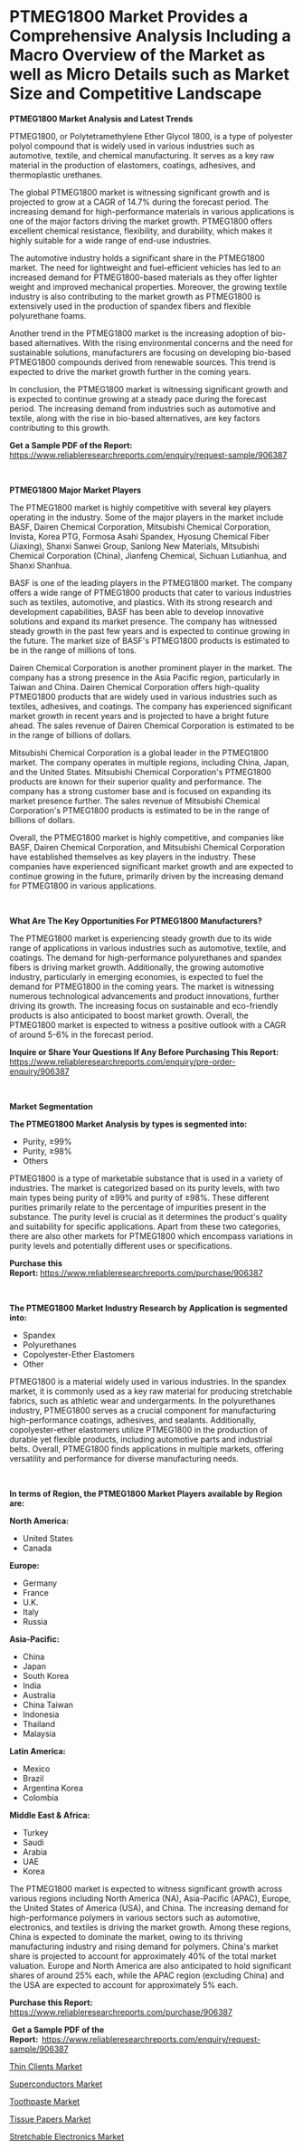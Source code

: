 <p><h1>PTMEG1800 Market Provides a Comprehensive Analysis Including a Macro Overview of the Market as well as Micro Details such as Market Size and Competitive Landscape</h1></p><p><strong>PTMEG1800 Market Analysis and Latest Trends</strong></p>
<p><p>PTMEG1800, or Polytetramethylene Ether Glycol 1800, is a type of polyester polyol compound that is widely used in various industries such as automotive, textile, and chemical manufacturing. It serves as a key raw material in the production of elastomers, coatings, adhesives, and thermoplastic urethanes.</p><p>The global PTMEG1800 market is witnessing significant growth and is projected to grow at a CAGR of 14.7% during the forecast period. The increasing demand for high-performance materials in various applications is one of the major factors driving the market growth. PTMEG1800 offers excellent chemical resistance, flexibility, and durability, which makes it highly suitable for a wide range of end-use industries.</p><p>The automotive industry holds a significant share in the PTMEG1800 market. The need for lightweight and fuel-efficient vehicles has led to an increased demand for PTMEG1800-based materials as they offer lighter weight and improved mechanical properties. Moreover, the growing textile industry is also contributing to the market growth as PTMEG1800 is extensively used in the production of spandex fibers and flexible polyurethane foams.</p><p>Another trend in the PTMEG1800 market is the increasing adoption of bio-based alternatives. With the rising environmental concerns and the need for sustainable solutions, manufacturers are focusing on developing bio-based PTMEG1800 compounds derived from renewable sources. This trend is expected to drive the market growth further in the coming years.</p><p>In conclusion, the PTMEG1800 market is witnessing significant growth and is expected to continue growing at a steady pace during the forecast period. The increasing demand from industries such as automotive and textile, along with the rise in bio-based alternatives, are key factors contributing to this growth.</p></p>
<p><strong>Get a Sample PDF of the Report:&nbsp;</strong> <a href="https://www.reliableresearchreports.com/enquiry/request-sample/906387">https://www.reliableresearchreports.com/enquiry/request-sample/906387</a></p>
<p>&nbsp;</p>
<p><strong>PTMEG1800 Major Market Players</strong></p>
<p><p>The PTMEG1800 market is highly competitive with several key players operating in the industry. Some of the major players in the market include BASF, Dairen Chemical Corporation, Mitsubishi Chemical Corporation, Invista, Korea PTG, Formosa Asahi Spandex, Hyosung Chemical Fiber (Jiaxing), Shanxi Sanwei Group, Sanlong New Materials, Mitsubishi Chemical Corporation (China), Jianfeng Chemical, Sichuan Lutianhua, and Shanxi Shanhua.</p><p>BASF is one of the leading players in the PTMEG1800 market. The company offers a wide range of PTMEG1800 products that cater to various industries such as textiles, automotive, and plastics. With its strong research and development capabilities, BASF has been able to develop innovative solutions and expand its market presence. The company has witnessed steady growth in the past few years and is expected to continue growing in the future. The market size of BASF's PTMEG1800 products is estimated to be in the range of millions of tons.</p><p>Dairen Chemical Corporation is another prominent player in the market. The company has a strong presence in the Asia Pacific region, particularly in Taiwan and China. Dairen Chemical Corporation offers high-quality PTMEG1800 products that are widely used in various industries such as textiles, adhesives, and coatings. The company has experienced significant market growth in recent years and is projected to have a bright future ahead. The sales revenue of Dairen Chemical Corporation is estimated to be in the range of billions of dollars.</p><p>Mitsubishi Chemical Corporation is a global leader in the PTMEG1800 market. The company operates in multiple regions, including China, Japan, and the United States. Mitsubishi Chemical Corporation's PTMEG1800 products are known for their superior quality and performance. The company has a strong customer base and is focused on expanding its market presence further. The sales revenue of Mitsubishi Chemical Corporation's PTMEG1800 products is estimated to be in the range of billions of dollars.</p><p>Overall, the PTMEG1800 market is highly competitive, and companies like BASF, Dairen Chemical Corporation, and Mitsubishi Chemical Corporation have established themselves as key players in the industry. These companies have experienced significant market growth and are expected to continue growing in the future, primarily driven by the increasing demand for PTMEG1800 in various applications.</p></p>
<p>&nbsp;</p>
<p><strong>What Are The Key Opportunities For PTMEG1800 Manufacturers?</strong></p>
<p><p>The PTMEG1800 market is experiencing steady growth due to its wide range of applications in various industries such as automotive, textile, and coatings. The demand for high-performance polyurethanes and spandex fibers is driving market growth. Additionally, the growing automotive industry, particularly in emerging economies, is expected to fuel the demand for PTMEG1800 in the coming years. The market is witnessing numerous technological advancements and product innovations, further driving its growth. The increasing focus on sustainable and eco-friendly products is also anticipated to boost market growth. Overall, the PTMEG1800 market is expected to witness a positive outlook with a CAGR of around 5-6% in the forecast period.</p></p>
<p><strong>Inquire or Share Your Questions If Any Before Purchasing This Report:</strong> <a href="https://www.reliableresearchreports.com/enquiry/pre-order-enquiry/906387">https://www.reliableresearchreports.com/enquiry/pre-order-enquiry/906387</a></p>
<p>&nbsp;</p>
<p><strong>Market Segmentation</strong></p>
<p><strong>The PTMEG1800 Market Analysis by types is segmented into:</strong></p>
<p><ul><li>Purity, ≥99%</li><li>Purity, ≥98%</li><li>Others</li></ul></p>
<p><p>PTMEG1800 is a type of marketable substance that is used in a variety of industries. The market is categorized based on its purity levels, with two main types being purity of ≥99% and purity of ≥98%. These different purities primarily relate to the percentage of impurities present in the substance. The purity level is crucial as it determines the product's quality and suitability for specific applications. Apart from these two categories, there are also other markets for PTMEG1800 which encompass variations in purity levels and potentially different uses or specifications.</p></p>
<p><strong>Purchase this Report:&nbsp;</strong><a href="https://www.reliableresearchreports.com/purchase/906387">https://www.reliableresearchreports.com/purchase/906387</a></p>
<p>&nbsp;</p>
<p><strong>The PTMEG1800 Market Industry Research by Application is segmented into:</strong></p>
<p><ul><li>Spandex</li><li>Polyurethanes</li><li>Copolyester-Ether Elastomers</li><li>Other</li></ul></p>
<p><p>PTMEG1800 is a material widely used in various industries. In the spandex market, it is commonly used as a key raw material for producing stretchable fabrics, such as athletic wear and undergarments. In the polyurethanes industry, PTMEG1800 serves as a crucial component for manufacturing high-performance coatings, adhesives, and sealants. Additionally, copolyester-ether elastomers utilize PTMEG1800 in the production of durable yet flexible products, including automotive parts and industrial belts. Overall, PTMEG1800 finds applications in multiple markets, offering versatility and performance for diverse manufacturing needs.</p></p>
<p>&nbsp;</p>
<p><strong>In terms of Region, the PTMEG1800 Market Players available by Region are:</strong></p>
<p>
    <p> <strong> North America: </strong>
        <ul>
            <li>United States</li>
            <li>Canada</li>
        </ul>
        </p> 
    <p> <strong> Europe: </strong>
        <ul>
            <li>Germany</li>
            <li>France</li>
            <li>U.K.</li>
            <li>Italy</li>
            <li>Russia</li>
        </ul>
        </p> 
    <p> <strong> Asia-Pacific: </strong>
        <ul>
            <li>China</li>
            <li>Japan</li>
            <li>South Korea</li>
            <li>India</li>
            <li>Australia</li>
            <li>China Taiwan</li>
            <li>Indonesia</li>
            <li>Thailand</li>
            <li>Malaysia</li>
        </ul>
        </p> 
    <p> <strong> Latin America: </strong>
        <ul>
            <li>Mexico</li>
            <li>Brazil</li>
            <li>Argentina Korea</li>
            <li>Colombia</li>
        </ul>
        </p> 
    <p> <strong> Middle East & Africa: </strong>
        <ul>
            <li>Turkey</li>
            <li>Saudi</li>
            <li>Arabia</li>
            <li>UAE</li>
            <li>Korea</li>
        </ul>
    </p>
    </p>
<p><p>The PTMEG1800 market is expected to witness significant growth across various regions including North America (NA), Asia-Pacific (APAC), Europe, the United States of America (USA), and China. The increasing demand for high-performance polymers in various sectors such as automotive, electronics, and textiles is driving the market growth. Among these regions, China is expected to dominate the market, owing to its thriving manufacturing industry and rising demand for polymers. China's market share is projected to account for approximately 40% of the total market valuation. Europe and North America are also anticipated to hold significant shares of around 25% each, while the APAC region (excluding China) and the USA are expected to account for approximately 5% each.</p></p>
<p><strong>Purchase this Report: </strong><a href="https://www.reliableresearchreports.com/purchase/906387">https://www.reliableresearchreports.com/purchase/906387</a></p>
<p>&nbsp;<strong>Get a Sample PDF of the Report:&nbsp;&nbsp;</strong><a href="https://www.reliableresearchreports.com/enquiry/request-sample/906387">https://www.reliableresearchreports.com/enquiry/request-sample/906387</a></p>
<p><strong></strong></p>
<p><p><a href="https://medium.com/p/d681b1571a1b/edit">Thin Clients Market</a></p><p><a href="https://medium.com/@zoerees777/superconductors-market-comprehensive-assessment-by-type-application-and-geography-248d25a86937">Superconductors Market</a></p><p><a href="https://medium.com/@norvalolson/toothpaste-market-exploring-market-share-market-trends-and-future-growth-e95e6fd0dc1f">Toothpaste Market</a></p><p><a href="https://medium.com/@norvalolson/tissue-papers-market-size-market-outlook-and-market-forecast-2024-to-2031-7eacd7ac8c78">Tissue Papers Market</a></p><p><a href="https://medium.com/@oralhayes565/stretchable-electronics-market-share-evolution-and-market-growth-trends-2024-2031-030fb3e24b6f">Stretchable Electronics Market</a></p></p>